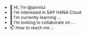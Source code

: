 - 👋 Hi, I’m @jannisz
- 👀 I’m interested in SAP HANA Cloud
- 🌱 I’m currently learning ...
- 💞️ I’m looking to collaborate on ...
- 📫 How to reach me ...

<!---
jannisz/jannisz is a ✨ special ✨ repository because its `README.md` (this file) appears on your GitHub profile.
You can click the Preview link to take a look at your changes.
--->
